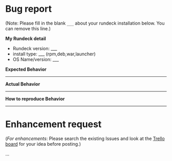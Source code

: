 # Bug report

(Note: Please fill in the blank `___` about your rundeck installation below. You can remove this line.)

**My Rundeck detail**

* Rundeck version: ___
* install type: ___ (rpm,deb,war,launcher)
* OS Name/version: ___

**Expected Behavior**

___

**Actual Behavior**

___

**How to reproduce Behavior**

___

# Enhancement request

(*For enhancements*: Please search the existing Issues and look at the [Trello board](https://trello.com/b/sn3g9nOr/rundeck-development) for your idea before posting.)

...